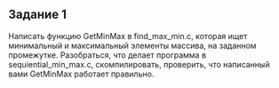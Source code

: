 ## Задание 1
Написать функцию GetMinMax в find_max_min.c, которая ищет минимальный и максимальный элементы массива, на заданном промежутке.
Разобраться, что делает программа в sequiential_min_max.c, скомпилировать, проверить, что написанный вами GetMinMax работает правильно.

